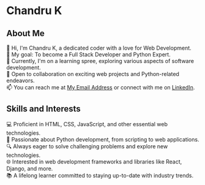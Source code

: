 # Chandru K

## About Me
👋 Hi, I'm Chandru K, a dedicated coder with a love for Web Development. <br>
🌟 My goal: To become a Full Stack Developer and Python Expert.<br>
🌱 Currently, I'm on a learning spree, exploring various aspects of software development.<br>
🤝 Open to collaboration on exciting web projects and Python-related endeavors.<br>
📫 You can reach me at [My Email Address](mailto:chandrusanjay5555@gmail.com) or connect with me on [LinkedIn](https://www.linkedin.com/in/k-chandru).<br>

## Skills and Interests <br>
💻 Proficient in HTML, CSS, JavaScript, and other essential web technologies.<br>
🐍 Passionate about Python development, from scripting to web applications.<br>
🔍 Always eager to solve challenging problems and explore new technologies.<br>
🌐 Interested in web development frameworks and libraries like React, Django, and more.<br>
📚 A lifelong learner committed to staying up-to-date with industry trends.<br>
